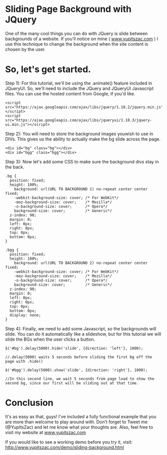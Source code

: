 Sliding Page Background with JQuery
======

One of the many cool things you can do with JQuery is slide between backgrounds of a website. If you'll notice on mine ( www.yupitszac.com ) I use this technique to change the background when the site content is chosen by the user.

So, let's get started.
======
Step 1): For this tutorial, we'll be using the .animate() feature included in JQueryUI. So, we'll need to include the JQuery and JQueryUI Javascript files. You can use the hosted content from Google, if you'd like.

```
<script src="https://ajax.googleapis.com/ajax/libs/jquery/1.10.2/jquery.min.js"></script> 
<script src="https://ajax.googleapis.com/ajax/libs/jqueryui/1.10.3/jquery-ui.min.js"></script> 
```

Step 2): You will need to store the background images youwish to use in DIVs. This gives us the ability to actually make the bg slide across the page.

```
<div id="bg" class="bg"></div>
<div id="bgg" class="bgg"></div>
```

Step 3): Now let's add some CSS to make sure the background divs stay in the back.

```
.bg {
  position: fixed;
  height: 100%;
    background: url(URL TO BACKGROUND 1) no-repeat center center fixed;
    -webkit-background-size: cover; /* For WebKit*/
    -moz-background-size: cover;    /* Mozilla*/
    -o-background-size: cover;      /* Opera*/
    background-size: cover;         /* Generic*/
  z-index: 90;
  margin: 0;
  left: 0px;
  right: 0px;
  top: 0px;
  bottom: 0px;
}

.bgg {
  position: fixed;
  height: 100%;
    background: url(URL TO BACKGROUND 2) no-repeat center center fixed;
    -webkit-background-size: cover; /* For WebKit*/
    -moz-background-size: cover;    /* Mozilla*/
    -o-background-size: cover;      /* Opera*/
    background-size: cover;         /* Generic*/
  z-index: 90;
  margin: 0;
  left: 0px;
  right: 0px;
  top: 0px;
  bottom: 0px;
  display: none;
}
```

Step 4): Finally, we need to add some Javascript, so the backgrounds will slide. You can do it automatically like a slideshow, but for this tutorial we will slide the BGs when the user clicks a button.

```
$('#bg').delay(5000).hide('slide', {direction: 'left'}, 1000);

//.delay(5000) waits 5 seconds before sliding the first bg off the page with .hide()

$('#bgg').delay(5000).show('slide', {direction: 'right'}, 1000);

//In this second line, we wait 5 seconds from page load to show the second bg, since our first will be sliding out at that time.
```

Conclusion
======

It's as easy as that, guys! I've included a fully functional example that you are more than welcome to play around with. Don't forget to Tweet me (@YupItsZac) and let me know what your thoughts are. Also, feel free to visit my website at www.yupitszac.com

If you would like to see a working demo before you try it, visit: http://www.yupitszac.com/demo/sliding-background.html
